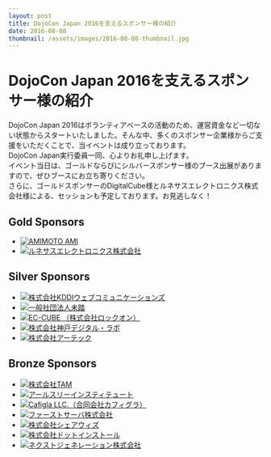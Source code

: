 ```yaml
---
layout: post
title: DojoCon Japan 2016を支えるスポンサー様の紹介
date: 2016-08-08
thumbnail: /assets/images/2016-08-08-thumbnail.jpg
---
```

# DojoCon Japan 2016を支えるスポンサー様の紹介
DojoCon Japan 2016はボランティアベースの活動のため、運営資金など一切ない状態からスタートいたしました。そんな中、多くのスポンサー企業様からご支援をいただくことで、当イベントは成り立っております。  
DojoCon Japan実行委員一同、心よりお礼申し上げます。  
イベント当日は、ゴールドならびにシルバースポンサー様のブース出展がありますので、ぜひブースにお立ち寄りください。  
さらに、ゴールドスポンサーのDigitalCube様とルネサスエレクトロニクス株式会社様による、セッションも予定しております。お見逃しなく！  

<div class="sponsor-section">
<div class="gold-sponsors sponsor-container">
<h2>Gold Sponsors</h2>
<ul class="sponsors">
<li><a href="https://amimoto-ami.com/" target="_blank"><img src="{{ '/assets/images/logo-amimoto.svg' | prepend: site.baseurl }}" alt="AMIMOTO AMI"></a></li>
<li><a href="http://gadget.renesas.com/" target="_blank"><img src="{{ '/assets/images/logo-renesas.svg' | prepend: site.baseurl }}" alt="ルネサスエレクトロニクス株式会社"></a></li>
</ul>
</div>
<div class="silver-sponsors sponsor-container">
<h2>Silver Sponsors</h2>
<ul class="sponsors">
<li><a href="http://www.cpi.ad.jp/" target="_blank"><img src="{{ '/assets/images/logo-cpi.svg' | prepend: site.baseurl }}" alt="株式会社KDDIウェブコミュニケーションズ"></a></li>
<li><a href="http://www.mitou.org/" target="_blank"><img src="{{ '/assets/images/logo-mitou.png' | prepend: site.baseurl }}" alt="一般社団法人未踏"></a></li>
<li><a href="http://www.ec-cube.net" target="_blank"><img src="{{ '/assets/images/logo-eccube.svg' | prepend: site.baseurl }}" alt="EC-CUBE （株式会社ロックオン）"></a></li>
<li><a href="http://www.kdl.co.jp/" target="_blank"><img src="{{ '/assets/images/logo-kdl.svg' | prepend: site.baseurl }}" alt="株式会社神戸デジタル・ラボ"></a></li>
<li><a href="http://www.artec-kk.co.jp/" target="_blank"><img src="{{ '/assets/images/logo-artec.svg' | prepend: site.baseurl }}" alt="株式会社アーテック"></a></li>
</ul>
</div>
<div class="bronze-sponsors sponsor-container">
<h2>Bronze Sponsors</h2>
<ul class="sponsors">
<li><a href="http://www.tam-tam.co.jp/" target="_blank"><img src="{{ '/assets/images/logo-tam.png' | prepend: site.baseurl }}" alt="株式会社TAM"></a></li>
<li><a href="https://www.r3it.com/" target="_blank"><img src="{{ '/assets/images/logo-r3.svg' | prepend: site.baseurl }}" alt="アールスリーインスティテュート"></a></li>
<li><a href="http://cafigla.com" target="_blank"><img src="{{ '/assets/images/logo-cafigla.svg' | prepend: site.baseurl }}" alt="Cafigla LLC.（合同会社カフィグラ）"></a></li>
<li><a href="https://www.firstserver.co.jp/" target="_blank"><img src="{{ '/assets/images/logo-firstserver.svg' | prepend: site.baseurl }}" alt="ファーストサーバ株式会社"></a></li>
<li><a href="https://share-wis.com/" target="_blank"><img src="{{ '/assets/images/logo-sharewis.svg' | prepend: site.baseurl }}" alt="株式会社シェアウィズ"></a></li>
<li><a href="http://dotinstall.com/" target="_blank"><img src="{{ '/assets/images/logo-dotinstall.svg' | prepend: site.baseurl }}" alt="株式会社ドットインストール"></a></li>
<li><a href="http://www.next-ge.co.jp/" target="_blank"><img src="{{ '/assets/images/logo-nextge.svg' | prepend: site.baseurl }}" alt="ネクストジェネレーション株式会社"></a></li>
</ul>
</div>
</div>